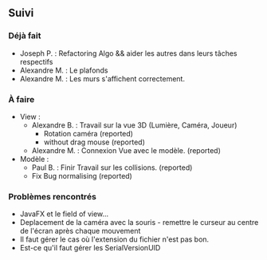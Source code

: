 ## Suivi
### Déjà fait
   * Joseph P. : Refactoring Algo && aider les autres dans leurs tâches respectifs
   * Alexandre M. : Le plafonds
   * Alexandre M. : Les murs s'affichent correctement.

### À faire
 - View :
   * Alexandre B. : Travail sur la vue 3D (Lumière, Caméra, Joueur)
      - Rotation caméra (reported)
      - without drag mouse (reported)
   * Alexandre M. : Connexion Vue avec le modèle. (reported)
 - Modèle :
   * Paul B. : Finir Travail sur les collisions. (reported)
   * Fix Bug normalising (reported)

### Problèmes rencontrés
 * JavaFX et le field of view...
 * Deplacement de la caméra avec la souris - remettre le curseur au centre de l'écran après chaque mouvement
 * Il faut gérer le cas où l'extension du fichier n'est pas bon.
 * Est-ce qu'il faut gérer les SerialVersionUID
